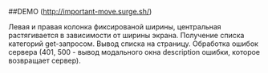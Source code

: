 ##DEMO (http://important-move.surge.sh/)


Левая и правая колонка фиксированой ширины, центральная растягивается в зависимости от ширины экрана.
Получение списка категорий get-запросом.
Вывод списка на страницу.
Обработка ошибок сервера (401, 500 - вывод модального окна description ошибки, которое возвращает сервер).

